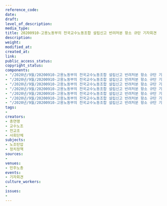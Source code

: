 ```yaml
---
reference_code: 
date: 
draft: 
level_of_description: 
media_type: 
title: 20200910-고용노동부의 전국교수노동조합 설립신고 반려처분 항소 규탄 기자회견
description: 
weight: 
modified_at: 
created_at: 
link: 
public_access_status: 
copyright_status: 
components:
- "/2020년/9월/20200910-고용노동부의 전국교수노동조합 설립신고 반려처분 항소 규탄 기자회견/_5D_0279.jpg"
- "/2020년/9월/20200910-고용노동부의 전국교수노동조합 설립신고 반려처분 항소 규탄 기자회견/_5D_0277.jpg"
- "/2020년/9월/20200910-고용노동부의 전국교수노동조합 설립신고 반려처분 항소 규탄 기자회견/_5D_0261.jpg"
- "/2020년/9월/20200910-고용노동부의 전국교수노동조합 설립신고 반려처분 항소 규탄 기자회견/_5D_0289.jpg"
- "/2020년/9월/20200910-고용노동부의 전국교수노동조합 설립신고 반려처분 항소 규탄 기자회견/_5D_0272.jpg"
- "/2020년/9월/20200910-고용노동부의 전국교수노동조합 설립신고 반려처분 항소 규탄 기자회견/_5D_0303.jpg"
- "/2020년/9월/20200910-고용노동부의 전국교수노동조합 설립신고 반려처분 항소 규탄 기자회견/_5D_0282.jpg"
tags:
- 
creators:
- 총연맹
- 교수노조
- 전교조
- 사회단체
subjects:
- 노조탄압
- 정치정책
sources:
- 
venues:
- 민주노총
events:
- 기자회견
culture_workers:
- 
issues:
- 
---
```

